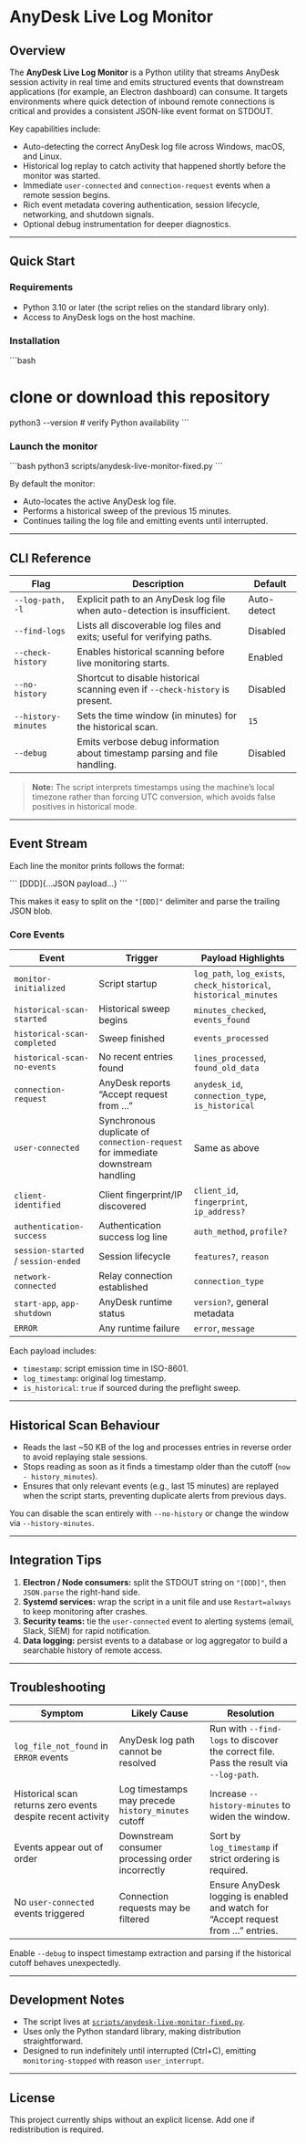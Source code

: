 # AnyDesk Live Log Monitor

## Overview
The **AnyDesk Live Log Monitor** is a Python utility that streams AnyDesk session activity in real time and emits structured events that downstream applications (for example, an Electron dashboard) can consume. It targets environments where quick detection of inbound remote connections is critical and provides a consistent JSON-like event format on STDOUT.

Key capabilities include:

- Auto-detecting the correct AnyDesk log file across Windows, macOS, and Linux.
- Historical log replay to catch activity that happened shortly before the monitor was started.
- Immediate `user-connected` and `connection-request` events when a remote session begins.
- Rich event metadata covering authentication, session lifecycle, networking, and shutdown signals.
- Optional debug instrumentation for deeper diagnostics.

---

## Quick Start

### Requirements
- Python 3.10 or later (the script relies on the standard library only).
- Access to AnyDesk logs on the host machine.

### Installation
\`\`\`bash
# clone or download this repository
python3 --version       # verify Python availability
\`\`\`

### Launch the monitor
\`\`\`bash
python3 scripts/anydesk-live-monitor-fixed.py
\`\`\`

By default the monitor:
- Auto-locates the active AnyDesk log file.
- Performs a historical sweep of the previous 15 minutes.
- Continues tailing the log file and emitting events until interrupted.

---

## CLI Reference

| Flag | Description | Default |
|------|-------------|---------|
| `--log-path, -l` | Explicit path to an AnyDesk log file when auto-detection is insufficient. | Auto-detect |
| `--find-logs` | Lists all discoverable log files and exits; useful for verifying paths. | Disabled |
| `--check-history` | Enables historical scanning before live monitoring starts. | Enabled |
| `--no-history` | Shortcut to disable historical scanning even if `--check-history` is present. | Disabled |
| `--history-minutes` | Sets the time window (in minutes) for the historical scan. | `15` |
| `--debug` | Emits verbose debug information about timestamp parsing and file handling. | Disabled |

> **Note:** The script interprets timestamps using the machine’s local timezone rather than forcing UTC conversion, which avoids false positives in historical mode.

---

## Event Stream

Each line the monitor prints follows the format:

\`\`\`
<event-type>[DDD]{...JSON payload...}
\`\`\`

This makes it easy to split on the `"[DDD]"` delimiter and parse the trailing JSON blob.

### Core Events

| Event | Trigger | Payload Highlights |
|-------|---------|--------------------|
| `monitor-initialized` | Script startup | `log_path`, `log_exists`, `check_historical`, `historical_minutes` |
| `historical-scan-started` | Historical sweep begins | `minutes_checked`, `events_found` |
| `historical-scan-completed` | Sweep finished | `events_processed` |
| `historical-scan-no-events` | No recent entries found | `lines_processed`, `found_old_data` |
| `connection-request` | AnyDesk reports “Accept request from …” | `anydesk_id`, `connection_type`, `is_historical` |
| `user-connected` | Synchronous duplicate of `connection-request` for immediate downstream handling | Same as above |
| `client-identified` | Client fingerprint/IP discovered | `client_id`, `fingerprint`, `ip_address?` |
| `authentication-success` | Authentication success log line | `auth_method`, `profile?` |
| `session-started` / `session-ended` | Session lifecycle | `features?`, `reason` |
| `network-connected` | Relay connection established | `connection_type` |
| `start-app`, `app-shutdown` | AnyDesk runtime status | `version?`, general metadata |
| `ERROR` | Any runtime failure | `error`, `message` |

Each payload includes:
- `timestamp`: script emission time in ISO-8601.
- `log_timestamp`: original log timestamp.
- `is_historical`: `true` if sourced during the preflight sweep.

---

## Historical Scan Behaviour

- Reads the last ~50 KB of the log and processes entries in reverse order to avoid replaying stale sessions.
- Stops reading as soon as it finds a timestamp older than the cutoff (`now - history_minutes`).
- Ensures that only relevant events (e.g., last 15 minutes) are replayed when the script starts, preventing duplicate alerts from previous days.

You can disable the scan entirely with `--no-history` or change the window via `--history-minutes`.

---

## Integration Tips

1. **Electron / Node consumers:** split the STDOUT string on `"[DDD]"`, then `JSON.parse` the right-hand side.
2. **Systemd services:** wrap the script in a unit file and use `Restart=always` to keep monitoring after crashes.
3. **Security teams:** tie the `user-connected` event to alerting systems (email, Slack, SIEM) for rapid notification.
4. **Data logging:** persist events to a database or log aggregator to build a searchable history of remote access.

---

## Troubleshooting

| Symptom | Likely Cause | Resolution |
|---------|--------------|------------|
| `log_file_not_found` in `ERROR` events | AnyDesk log path cannot be resolved | Run with `--find-logs` to discover the correct file. Pass the result via `--log-path`. |
| Historical scan returns zero events despite recent activity | Log timestamps may precede `history_minutes` cutoff | Increase `--history-minutes` to widen the window. |
| Events appear out of order | Downstream consumer processing order incorrectly | Sort by `log_timestamp` if strict ordering is required. |
| No `user-connected` events triggered | Connection requests may be filtered | Ensure AnyDesk logging is enabled and watch for “Accept request from …” entries. |

Enable `--debug` to inspect timestamp extraction and parsing if the historical cutoff behaves unexpectedly.

---

## Development Notes

- The script lives at [`scripts/anydesk-live-monitor-fixed.py`](scripts/anydesk-live-monitor-fixed.py).
- Uses only the Python standard library, making distribution straightforward.
- Designed to run indefinitely until interrupted (Ctrl+C), emitting `monitoring-stopped` with reason `user_interrupt`.

---

## License
This project currently ships without an explicit license. Add one if redistribution is required.
